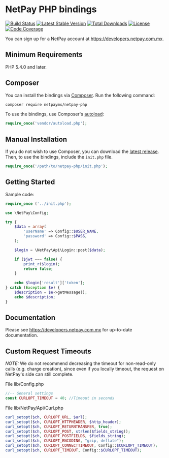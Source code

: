 # NetPay PHP bindings

[![Build Status](https://travis-ci.org/netpay-ecommerce/netpay-php.svg?branch=master)](https://travis-ci.com/netpay-ecommerce/netpay-php)
[![Latest Stable Version](https://poser.pugx.org/netpay/netpay-php/v/stable.svg)](https://packagist.org/packages/netpay/netpay-php)
[![Total Downloads](https://poser.pugx.org/netpay/netpay-php/downloads.svg)](https://packagist.org/packages/netpay/netpay-php)
[![License](https://poser.pugx.org/netpay/netpay-php/license.svg)](https://packagist.org/packages/netpay/netpay-php)
[![Code Coverage](https://coveralls.io/repos/netpay/netpay-php/badge.svg?branch=master)](https://coveralls.io/r/netpay/netpay-php?branch=master)

You can sign up for a NetPay account at https://developers.netpay.com.mx.

## Minimum Requirements

PHP 5.4.0 and later.

## Composer

You can install the bindings via [Composer](http://getcomposer.org/). Run the following command:

```bash
composer require netpaymx/netpay-php
```

To use the bindings, use Composer's [autoload](https://getcomposer.org/doc/01-basic-usage.md#autoloading):

```php
require_once('vendor/autoload.php');
```

## Manual Installation

If you do not wish to use Composer, you can download the [latest release](https://github.com/netpay-ecommerce/netpay-php/releases). Then, to use the bindings, include the `init.php` file.

```php
require_once('/path/to/netpay-php/init.php');
```

## Getting Started

Sample code:

```php
require_once ('../init.php');

use \NetPay\Config;

try {
    $data = array(
        'userName' => Config::$USER_NAME,
        'password' => Config::$PASS,
    );

    $login = \NetPay\Api\Login::post($data);

    if ($jwt === false) {
        print_r($login);
        return false;
    }
    
    echo $login['result']['token'];
} catch (Exception $e) {
    $description = $e->getMessage();
    echo $description;
}
```

## Documentation

Please see https://developers.netpay.com.mx for up-to-date documentation.

## Custom Request Timeouts

*NOTE:* We do not recommend decreasing the timeout for non-read-only calls (e.g. charge creation), since even if you locally timeout, the request on NetPay's side can still complete.

File lib/Config.php

```php
//-- General settings
const CURLOPT_TIMEOUT = 40; //Timeout in seconds
```

File lib/NetPay/Api/Curl.php

```php
curl_setopt($ch, CURLOPT_URL, $url);
curl_setopt($ch, CURLOPT_HTTPHEADER, $http_header);
curl_setopt($ch, CURLOPT_RETURNTRANSFER, true);
curl_setopt($ch, CURLOPT_POST, strlen($fields_string));
curl_setopt($ch, CURLOPT_POSTFIELDS, $fields_string);
curl_setopt($ch, CURLOPT_ENCODING, "gzip, deflate");
curl_setopt($ch, CURLOPT_CONNECTTIMEOUT, Config::$CURLOPT_TIMEOUT);
curl_setopt($ch, CURLOPT_TIMEOUT, Config::$CURLOPT_TIMEOUT);
```
